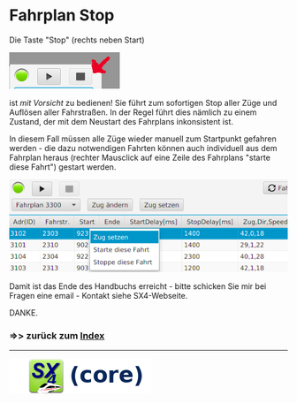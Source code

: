 # Fahrplan Stop

Die Taste "Stop" (rechts neben Start)

![](stop.png)

ist *mit Vorsicht* zu bedienen! Sie führt zum sofortigen Stop aller Züge und Auflösen aller
Fahrstraßen. In der Regel führt dies nämlich zu einem Zustand, der mit dem Neustart des Fahrplans
inkonsistent ist.

In diesem Fall müssen alle Züge wieder manuell zum Startpunkt gefahren werden - die dazu notwendigen
Fahrten können auch individuell aus dem Fahrplan heraus (rechter Mausclick auf eine Zeile des Fahrplans 
"starte diese Fahrt") gestart werden.

![](set-train1.png)

Damit ist das Ende des Handbuchs erreicht - bitte schicken Sie mir bei Fragen eine email - Kontakt siehe
SX4-Webseite.

DANKE.

### =>>  zurück zum [Index](index.md)

___

![](sx4_loco2_core.png)

